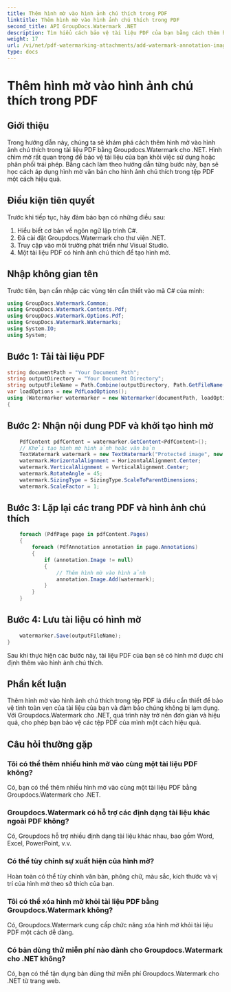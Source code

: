 ```yaml
---
title: Thêm hình mờ vào hình ảnh chú thích trong PDF
linktitle: Thêm hình mờ vào hình ảnh chú thích trong PDF
second_title: API GroupDocs.Watermark .NET
description: Tìm hiểu cách bảo vệ tài liệu PDF của bạn bằng cách thêm hình mờ vào hình ảnh chú thích bằng Groupdocs.Watermark cho .NET.
weight: 17
url: /vi/net/pdf-watermarking-attachments/add-watermark-annotation-images-pdf/
type: docs
---
```

# Thêm hình mờ vào hình ảnh chú thích trong PDF

## Giới thiệu
Trong hướng dẫn này, chúng ta sẽ khám phá cách thêm hình mờ vào hình ảnh chú thích trong tài liệu PDF bằng Groupdocs.Watermark cho .NET. Hình chìm mờ rất quan trọng để bảo vệ tài liệu của bạn khỏi việc sử dụng hoặc phân phối trái phép. Bằng cách làm theo hướng dẫn từng bước này, bạn sẽ học cách áp dụng hình mờ văn bản cho hình ảnh chú thích trong tệp PDF một cách hiệu quả.
## Điều kiện tiên quyết
Trước khi tiếp tục, hãy đảm bảo bạn có những điều sau:
1. Hiểu biết cơ bản về ngôn ngữ lập trình C#.
2. Đã cài đặt Groupdocs.Watermark cho thư viện .NET.
3. Truy cập vào môi trường phát triển như Visual Studio.
4. Một tài liệu PDF có hình ảnh chú thích để tạo hình mờ.

## Nhập không gian tên
Trước tiên, bạn cần nhập các vùng tên cần thiết vào mã C# của mình:
```csharp
using GroupDocs.Watermark.Common;
using GroupDocs.Watermark.Contents.Pdf;
using GroupDocs.Watermark.Options.Pdf;
using GroupDocs.Watermark.Watermarks;
using System.IO;
using System;
```
## Bước 1: Tải tài liệu PDF
```csharp
string documentPath = "Your Document Path";
string outputDirectory = "Your Document Directory";
string outputFileName = Path.Combine(outputDirectory, Path.GetFileName(documentPath));
var loadOptions = new PdfLoadOptions();
using (Watermarker watermarker = new Watermarker(documentPath, loadOptions))
{
```
## Bước 2: Nhận nội dung PDF và khởi tạo hình mờ
```csharp
    PdfContent pdfContent = watermarker.GetContent<PdfContent>();
    // Khởi tạo hình mờ hình ảnh hoặc văn bản
    TextWatermark watermark = new TextWatermark("Protected image", new Font("Arial", 8));
    watermark.HorizontalAlignment = HorizontalAlignment.Center;
    watermark.VerticalAlignment = VerticalAlignment.Center;
    watermark.RotateAngle = 45;
    watermark.SizingType = SizingType.ScaleToParentDimensions;
    watermark.ScaleFactor = 1;
```
## Bước 3: Lặp lại các trang PDF và hình ảnh chú thích
```csharp
    foreach (PdfPage page in pdfContent.Pages)
    {
        foreach (PdfAnnotation annotation in page.Annotations)
        {
            if (annotation.Image != null)
            {
                // Thêm hình mờ vào hình ảnh
                annotation.Image.Add(watermark);
            }
        }
    }
```
## Bước 4: Lưu tài liệu có hình mờ
```csharp
    watermarker.Save(outputFileName);
}
```
Sau khi thực hiện các bước này, tài liệu PDF của bạn sẽ có hình mờ được chỉ định thêm vào hình ảnh chú thích.

## Phần kết luận
Thêm hình mờ vào hình ảnh chú thích trong tệp PDF là điều cần thiết để bảo vệ tính toàn vẹn của tài liệu của bạn và đảm bảo chúng không bị lạm dụng. Với Groupdocs.Watermark cho .NET, quá trình này trở nên đơn giản và hiệu quả, cho phép bạn bảo vệ các tệp PDF của mình một cách hiệu quả.
## Câu hỏi thường gặp
### Tôi có thể thêm nhiều hình mờ vào cùng một tài liệu PDF không?
Có, bạn có thể thêm nhiều hình mờ vào cùng một tài liệu PDF bằng Groupdocs.Watermark cho .NET.
### Groupdocs.Watermark có hỗ trợ các định dạng tài liệu khác ngoài PDF không?
Có, Groupdocs hỗ trợ nhiều định dạng tài liệu khác nhau, bao gồm Word, Excel, PowerPoint, v.v.
### Có thể tùy chỉnh sự xuất hiện của hình mờ?
Hoàn toàn có thể tùy chỉnh văn bản, phông chữ, màu sắc, kích thước và vị trí của hình mờ theo sở thích của bạn.
### Tôi có thể xóa hình mờ khỏi tài liệu PDF bằng Groupdocs.Watermark không?
Có, Groupdocs.Watermark cung cấp chức năng xóa hình mờ khỏi tài liệu PDF một cách dễ dàng.
### Có bản dùng thử miễn phí nào dành cho Groupdocs.Watermark cho .NET không?
Có, bạn có thể tận dụng bản dùng thử miễn phí Groupdocs.Watermark cho .NET từ trang web.